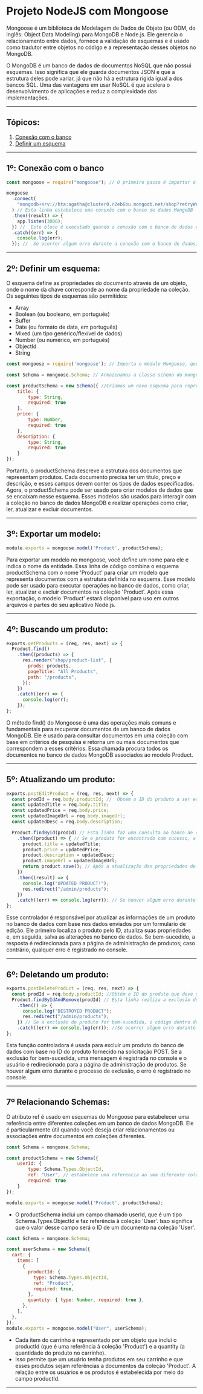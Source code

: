 # Projeto NodeJS com Mongoose 
Mongoose é um biblioteca de Modelagem de Dados de Objeto (ou ODM, do inglês: Object Data Modeling) para MongoDB e Node.js. Ele gerencia o relacionamento entre dados, fornece a validação de esquemas e é usado como tradutor entre objetos no código e a representação desses objetos no MongoDB.

O MongoDB é um banco de dados de documentos NoSQL que não possui esquemas. Isso significa que ele guarda documentos JSON e que a estrutura deles pode variar, já que não há a estrutura rígida igual a dos bancos SQL. Uma das vantagens em usar NoSQL é que acelera o desenvolvimento de aplicações e reduz a complexidade das implementações.

---
## Tópicos: 
1. [Conexão com o banco](#1º-conexão-com-o-banco)
2. [Definir um esquema](#2º-definir-um-esquema)
---

## 1º: Conexão com o banco
~~~javascript
const mongoose = require("mongoose"); // O primeiro passo é importar o módulo mongoose, ele fornece uma camada de abstração para simplificar a interação com o MongoDB.

mongoose
  .connect(
    "mongodb+srv://hta:agatha@cluster0.r2eb6bu.mongodb.net/shop?retryWrites=true&w=majority"
  ) // Esta linha estabelece uma conexão com o banco de dados MongoDB
  .then((result) => {
    app.listen(3006);
  }) //  Este bloco é executado quando a conexão com o banco de dados é estabelecida com sucesso. A função app.listen(3006) inicia o servidor da aplicação na porta 3007. 
  .catch((err) => {
    console.log(err);
  }); //  Se ocorrer algum erro durante a conexão com o banco de dados, este bloco é executado. O erro é capturado e registrado no console 
~~~

---

## 2º: Definir um esquema:
O esquema define as propriedades do documento através de um objeto, onde o nome da chave corresponde ao nome da propriedade na coleção.
Os seguintes tipos de esquemas são permitidos:
- Array
- Boolean (ou booleano, em português)
- Buffer
- Date (ou formato de data, em português)
- Mixed (um tipo genérico/flexível de dados)
- Number (ou numérico, em português)
- ObjectId
- String
~~~javascript
const mongoose = require('mongoose'); // Importa o módulo Mongoose, que é necessário para criar modelos e interagir com bancos de dados MongoDB

const Schema = mongoose.Schema; // Armazenamos a classe schema do mongoose na variável 'Schema'

const productSchema = new Schema({ //Criamos um novo esquema para representar a estrutura dos documentos que serão armazenados em uma coleção do MOngoDB. O objeto passado para o construtor do Schema define os campos e suas propriedades.
    title: {
        type: String,
        required: true
    },
    price: {
        type: Number,
        required: true
    },
    description: {
        type: String,
        required: true
    }
});
~~~
Portanto, o productSchema descreve a estrutura dos documentos que representam produtos. Cada documento precisa ter um título, preço e descrição, e esses campos devem conter os tipos de dados especificados. 
Agora, o productSchema pode ser usado para criar modelos de dados que se encaixam nesse esquema. Esses modelos são usados para interagir com a coleção no banco de dados MongoDB e realizar operações como criar, ler, atualizar e excluir documentos.

---

## 3º: Exportar um modelo: 
~~~javascript
module.exports = mongoose.model('Product', productSchema);
~~~
Para exportar um modelo no mongoose, você define um nome para ele e indica o nome da entidade.
Essa linha de código combina o esquema productSchema com o nome 'Product' para criar um modelo que representa documentos com a estrutura definida no esquema. Esse modelo pode ser usado para executar operações no banco de dados, como criar, ler, atualizar e excluir documentos na coleção 'Product'. Após essa exportação, o modelo 'Product' estará disponível para uso em outros arquivos e partes do seu aplicativo Node.js.

---

## 4º: Buscando um produto:
~~~javascript
exports.getProducts = (req, res, next) => {
  Product.find()
    .then((products) => {
      res.render("shop/product-list", {
        prods: products,
        pageTitle: "All Products",
        path: "/products",
      });
    })
    .catch((err) => {
      console.log(err);
    });
};
~~~
O método find() do Mongoose é uma das operações mais comuns e fundamentais para recuperar documentos de um banco de dados MongoDB. Ele é usado para consultar documentos em uma coleção com base em critérios de pesquisa e retorna um ou mais documentos que correspondem a esses critérios. Essa chamada procura todos os documentos no banco de dados MongoDB associados ao modelo Product.

---

## 5º: Atualizando um produto: 
~~~javascript
exports.postEditProduct = (req, res, next) => {
  const prodId = req.body.productId; //  Obtém o ID do produto a ser editado do corpo da solicitação
  const updatedTitle = req.body.title;
  const updatedPrice = req.body.price;
  const updatedImageUrl = req.body.imageUrl;
  const updatedDesc = req.body.description;

  Product.findById(prodId) // Esta linha faz uma consulta ao banco de dados para localizar o produto com o ID especificado (prodId) usando o método findById() do modelo Product. Isso é feito para recuperar o produto existente que será atualizado.
    .then((product) => { // Se o produto for encontrado com sucesso, a função dentro deste bloco .then() será executada. Ela recebe o produto encontrado como argumento (representado pela variável product).
      product.title = updatedTitle;
      product.price = updatedPrice;
      product.description = updatedDesc;
      product.imageUrl = updatedImageUrl;
      return product.save(); // Após a atualização das propriedades do produto, a função .save() é chamada para salvar essas alterações no banco de dados.
    })
    .then((result) => {
      console.log("UPDATED PRODUCT!");
      res.redirect("/admin/products");
    })
    .catch((err) => console.log(err)); // Se houver algum erro durante o processo de atualização ou salvamento do produto, o erro será capturado neste bloco .catch() e registrado no console.
};
~~~
Esse controlador é responsável por atualizar as informações de um produto no banco de dados com base nos dados enviados por um formulário de edição. Ele primeiro localiza o produto pelo ID, atualiza suas propriedades e, em seguida, salva as alterações no banco de dados. Se bem-sucedido, a resposta é redirecionada para a página de administração de produtos; caso contrário, qualquer erro é registrado no console.

---

## 6º: Deletando um produto: 
~~~javascript
exports.postDeleteProduct = (req, res, next) => {
  const prodId = req.body.productId; //Obtém o ID do produto que deve ser excluído a partir do corpo da solicitação POST.
  Product.findByIdAndRemove(prodId) // Esta linha realiza a exclusão do produto com o ID fornecido (prodId) no banco de dados MongoDB. Ela utiliza o método findByIdAndRemove do modelo Mongoose Product para localizar e remover o documento correspondente no banco de dados com base no ID.
    .then(() => {
      console.log("DESTROYED PRODUCT");
      res.redirect("/admin/products");
    }) // Se a exclusão do produto for bem-sucedida, o código dentro deste bloco .then() é executado. Neste caso, ele imprime "DESTROYED PRODUCT" no console e, em seguida, redireciona o usuário para a página "/admin/products".
    .catch((err) => console.log(err)); //Se ocorrer algum erro durante o processo de exclusão do produto, o erro é capturado neste bloco .catch() e é registrado no console.
};
~~~
Esta função controladora é usada para excluir um produto do banco de dados com base no ID do produto fornecido na solicitação POST. Se a exclusão for bem-sucedida, uma mensagem é registrada no console e o usuário é redirecionado para a página de administração de produtos. Se houver algum erro durante o processo de exclusão, o erro é registrado no console.

---

## 7º Relacionando Schemas: 
O atributo ref é usado em esquemas do Mongoose para estabelecer uma referência entre diferentes coleções em um banco de dados MongoDB. Ele é particularmente útil quando você deseja criar relacionamentos ou associações entre documentos em coleções diferentes.

~~~javascript
const Schema = mongoose.Schema;

const productSchema = new Schema({
    userId: {
        type: Schema.Types.ObjectId,
        ref: "User", // estabelece uma referencia ao uma diferente coleção chamada User
        required: true
    }
});

module.exports = mongoose.model('Product', productSchema);
~~~
- O productSchema inclui um campo chamado userId, que é um tipo Schema.Types.ObjectId e faz referência à coleção 'User'. Isso significa que o valor desse campo será o ID de um documento na coleção 'User'.

~~~javascript
const Schema = mongoose.Schema;

const userSchema = new Schema({
  cart: {
    items: [
      {
        productId: {
          type: Schema.Types.ObjectId,
          ref: "Product",
          required: true,
        },
        quantity: { type: Number, required: true },
      },
    ],
  },
});
module.exports = mongoose.model("User", userSchema);
~~~
- Cada item do carrinho é representado por um objeto que inclui o productId (que é uma referência à coleção 'Product') e a quantity (a quantidade do produto no carrinho).
- Isso permite que um usuário tenha produtos em seu carrinho e que esses produtos sejam referências a documentos da coleção 'Product'. A relação entre os usuários e os produtos é estabelecida por meio do campo productId.

---
